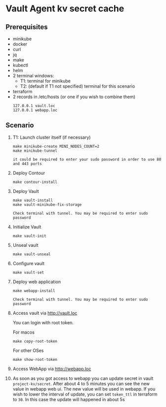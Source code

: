 # Vault Agent kv secret cache

## Prerequisites

- minikube
- docker
- curl
- jq
- make
- kubectl
- helm
- 2 terminal windows:
    - T1: terminal for minikube
    - T2: (default if T1 not specified) terminal for this scenario
- terraform
- 2 records in /etc/hosts (or one if you wish to combine them)
  ```
  127.0.0.1 vault.loc
  127.0.0.1 webapp.loc
  ```

## Scenario

1. T1: Launch cluster itself (if necessary)
   ```
   make minikube-create MINI_NODES_COUNT=2
   make minikube-tunnel
   ```
   ```
   it could be required to enter your sudo password in order to use 80 and 443 ports
   ```
2. Deploy Contour
   ```
   make contour-install
   ```
3. Deploy Vault
   ```
   make vault-install
   make vault-minikube-fix-storage
   ```
   ```
   Check terminal with tunnel. You may be required to enter sudo password
   ```
4. Initialize Vault
   ```
   make vault-init
   ```
5. Unseal vault
   ```
   make vault-unseal
   ```
6. Configure vault
   ```
   make vault-set
   ```
7. Deploy web application
   ```
   make webapp-install
   ```
   ```
   Check terminal with tunnel. You may be required to enter sudo password
   ```
8. Access vault via http://vault.loc

   You can login with root token.

   For macos
   ```
   make copy-root-token
   ```
   For other OSes
   ```
   make show-root-token
   ```
9. Access WebApp via http://webapp.loc
10. As soon as you got access to webapp you can update secret in vault `project-kv/secret`. After about 4 to 5 minutes you can see the new value in webapp web ui. The new value will be used in webapp. If you wish to lower the interval of update, you can set `token_ttl` in terraform to `30`. In this case the update will happened in about 5s 
